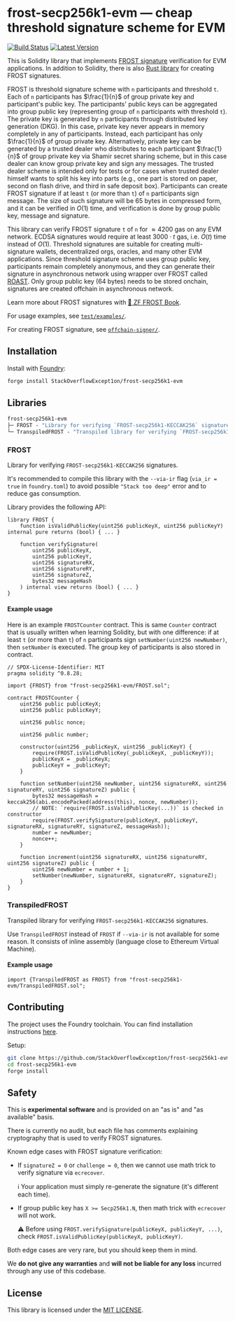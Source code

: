 # frost-secp256k1-evm &mdash; cheap threshold signature scheme for EVM

[![Build Status](https://github.com/StackOverflowExcept1on/frost-secp256k1-evm/actions/workflows/ci.yml/badge.svg)](https://github.com/StackOverflowExcept1on/frost-secp256k1-evm/actions/workflows/ci.yml)
[![Latest Version](https://img.shields.io/crates/v/frost-secp256k1-evm.svg)](https://crates.io/crates/frost-secp256k1-evm)

This is Solidity library that implements [FROST signature](https://github.com/ZcashFoundation/frost) verification for
EVM applications. In addition to Solidity, there is also [Rust library](https://crates.io/crates/frost-secp256k1-evm)
for creating FROST signatures.

FROST is threshold signature scheme with `n` participants and threshold `t`. Each of `n` participants has $\frac{1}{n}$
of group private key and participant's public key. The participants' public keys can be aggregated into group public
key (representing group of `n` participants with threshold `t`). The private key is generated by `n` participants
through distributed key generation (DKG). In this case, private key never appears in memory completely in any of
participants. Instead, each participant has only $\frac{1}{n}$ of group private key. Alternatively, private key can be
generated by a trusted dealer who distributes to each participant $\frac{1}{n}$ of group private key via Shamir secret
sharing scheme, but in this case dealer can know group private key and sign any messages. The trusted dealer scheme is
intended only for tests or for cases when trusted dealer himself wants to split his key into parts (e.g., one part is
stored on paper, second on flash drive, and third in safe deposit box). Participants can create FROST signature if at
least `t` (or more than `t`) of `n` participants sign message. The size of such signature will be 65 bytes in compressed
form, and it can be verified in $O(1)$ time, and verification is done by group public key, message and signature.

This library can verify FROST signature `t` of `n` for $\approx 4200$ gas on any EVM network. ECDSA signatures would
require at least $3000 \cdot t$ gas, i.e. $O(t)$ time instead of $O(1)$. Threshold signatures are suitable for creating
multi-signature wallets, decentralized orgs, oracles, and many other EVM applications. Since threshold signature scheme
uses group public key, participants remain completely anonymous, and they can generate their signature in asynchronous
network using wrapper over FROST called [ROAST](https://github.com/StackOverflowExcept1on/roast). Only group public
key (64 bytes) needs to be stored onchain, signatures are created offchain in asynchronous network.

Learn more about FROST signatures with [:book: ZF FROST Book](https://frost.zfnd.org/frost.html).

For usage examples, see [`test/examples/`](./test/examples).

For creating FROST signature, see [`offchain-signer/`](./offchain-signer).

## Installation

Install with [Foundry](https://getfoundry.sh):

```bash
forge install StackOverflowExcept1on/frost-secp256k1-evm
```

## Libraries

```ml
frost-secp256k1-evm
├─ FROST - "Library for verifying `FROST-secp256k1-KECCAK256` signatures"
└─ TranspiledFROST - "Transpiled library for verifying `FROST-secp256k1-KECCAK256` signatures"
```

### FROST

Library for verifying `FROST-secp256k1-KECCAK256` signatures.

It's recommended to compile this library with the `--via-ir` flag (`via_ir = true` in `foundry.toml`) to avoid
possible `"Stack too deep"` error and to reduce gas consumption.

Library provides the following API:

```solidity
library FROST {
    function isValidPublicKey(uint256 publicKeyX, uint256 publicKeyY) internal pure returns (bool) { ... }

    function verifySignature(
        uint256 publicKeyX,
        uint256 publicKeyY,
        uint256 signatureRX,
        uint256 signatureRY,
        uint256 signatureZ,
        bytes32 messageHash
    ) internal view returns (bool) { ... }
}
```

#### Example usage

Here is an example `FROSTCounter` contract. This is same `Counter` contract that is usually written when learning
Solidity, but with one difference: if at least `t` (or more than `t`) of `n` participants sign
`setNumber(uint256 newNumber)`, then `setNumber` is executed. The group key of participants is also stored in contract.

```solidity
// SPDX-License-Identifier: MIT
pragma solidity ^0.8.28;

import {FROST} from "frost-secp256k1-evm/FROST.sol";

contract FROSTCounter {
    uint256 public publicKeyX;
    uint256 public publicKeyY;

    uint256 public nonce;

    uint256 public number;

    constructor(uint256 _publicKeyX, uint256 _publicKeyY) {
        require(FROST.isValidPublicKey(_publicKeyX, _publicKeyY));
        publicKeyX = _publicKeyX;
        publicKeyY = _publicKeyY;
    }

    function setNumber(uint256 newNumber, uint256 signatureRX, uint256 signatureRY, uint256 signatureZ) public {
        bytes32 messageHash = keccak256(abi.encodePacked(address(this), nonce, newNumber));
        // NOTE: `require(FROST.isValidPublicKey(...))` is checked in constructor
        require(FROST.verifySignature(publicKeyX, publicKeyY, signatureRX, signatureRY, signatureZ, messageHash));
        number = newNumber;
        nonce++;
    }

    function increment(uint256 signatureRX, uint256 signatureRY, uint256 signatureZ) public {
        uint256 newNumber = number + 1;
        setNumber(newNumber, signatureRX, signatureRY, signatureZ);
    }
}
```

### TranspiledFROST

Transpiled library for verifying `FROST-secp256k1-KECCAK256` signatures.

Use `TranspiledFROST` instead of `FROST` if `--via-ir` is not available for some reason. It consists of inline
assembly (language close to Ethereum Virtual Machine).

#### Example usage

```solidity
import {TranspiledFROST as FROST} from "frost-secp256k1-evm/TranspiledFROST.sol";
```

## Contributing

The project uses the Foundry toolchain. You can find installation instructions [here](https://getfoundry.sh).

Setup:

```bash
git clone https://github.com/StackOverflowExcept1on/frost-secp256k1-evm
cd frost-secp256k1-evm
forge install
```

## Safety

This is **experimental software** and is provided on an "as is" and "as available" basis.

There is currently no audit, but each file has comments explaining cryptography that is used to verify FROST signatures.

Known edge cases with FROST signature verification:

- If `signatureZ = 0` or `challenge = 0`, then we cannot use math trick to verify signature via `ecrecover`.

  :information_source: Your application must simply re-generate the signature (it's different each time).

- If group public key has `X >= Secp256k1.N`, then math trick with `ecrecover` will not work.

  :warning: Before using `FROST.verifySignature(publicKeyX, publicKeyY, ...)`, check
  `FROST.isValidPublicKey(publicKeyX, publicKeyY)`.

Both edge cases are very rare, but you should keep them in mind.

We **do not give any warranties** and **will not be liable for any loss** incurred through any use of this codebase.

## License

This library is licensed under the [MIT LICENSE](./LICENSE).
